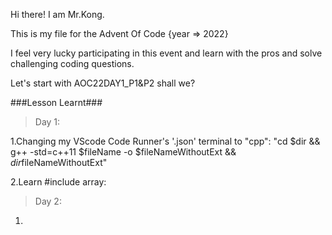 Hi there! I am Mr.Kong.

This is my file for the Advent Of Code {year => 2022}

I feel very lucky participating in this event and learn with the pros and solve challenging coding questions.

Let's start with AOC22DAY1_P1&P2 shall we?

###Lesson Learnt###

> Day 1:

1.Changing my VScode Code Runner's '.json' terminal to "cpp": "cd $dir && g++  -std=c++11 $fileName -o $fileNameWithoutExt && $dir$fileNameWithoutExt"

2.Learn #include <vector> array:

  
> Day 2:

1.
